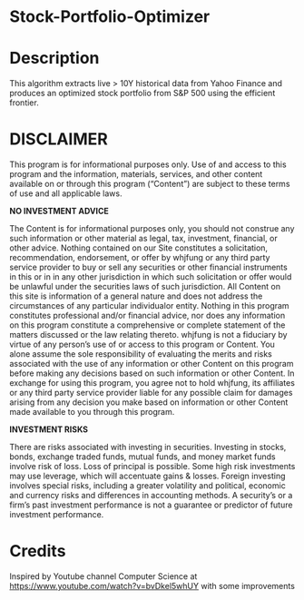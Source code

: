 # Stock-Portfolio-Optimizer

# Description
This algorithm extracts live > 10Y historical data from Yahoo Finance and produces an optimized stock portfolio from S&P 500
using the efficient frontier.

# DISCLAIMER
This program is for informational purposes only.  Use of and access to this program and the information, materials, services, and 
other content available on or through this program (“Content”) are subject to these terms of use and all applicable laws.

**NO INVESTMENT ADVICE**

The Content is for informational purposes only, you should not construe any such information or other material as legal, tax, 
investment, financial, or other advice. Nothing contained on our Site constitutes a solicitation, recommendation, endorsement, 
or offer by whjfung or any third party service provider to buy or sell any securities or other financial instruments in this or in 
in any other jurisdiction in which such solicitation or offer would be unlawful under the securities laws of such jurisdiction.
All Content on this site is information of a general nature and does not address the circumstances of any particular individualor entity. Nothing in this program constitutes professional and/or financial advice, nor does any information on this program 
constitute a comprehensive or complete statement of the matters discussed or the law relating thereto. whjfung is not a fiduciary 
by virtue of any person’s use of or access to this program or Content. You alone assume the sole responsibility of evaluating the 
merits and risks associated with the use of any information or other Content on this program before making any decisions based on 
such information or other Content. In exchange for using this program, you agree not to hold whjfung, its affiliates or any third 
party service provider liable for any possible claim for damages arising from any decision you make based on information or other 
Content made available to you through this program.

**INVESTMENT RISKS**

There are risks associated with investing in securities. Investing in stocks, bonds, exchange traded funds, mutual funds, and 
money market funds involve risk of loss.  Loss of principal is possible. Some high risk investments may use leverage, which 
will accentuate gains & losses. Foreign investing involves special risks, including a greater volatility and political, economic 
and currency risks and differences in accounting methods.  A security’s or a firm’s past investment performance is not a guarantee 
or predictor of future investment performance.

# Credits
Inspired by Youtube channel Computer Science at https://www.youtube.com/watch?v=bvDkel5whUY with some improvements
